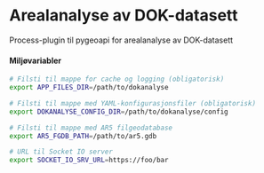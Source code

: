 # Arealanalyse av DOK-datasett
Process-plugin til pygeoapi for arealanalyse av DOK-datasett

#### Miljøvariabler
```bash
# Filsti til mappe for cache og logging (obligatorisk)
export APP_FILES_DIR=/path/to/dokanalyse

# Filsti til mappe med YAML-konfigurasjonsfiler (obligatorisk)
export DOKANALYSE_CONFIG_DIR=/path/to/dokanalyse/config

# Filsti til mappe med AR5 filgeodatabase
export AR5_FGDB_PATH=/path/to/ar5.gdb

# URL til Socket IO server
export SOCKET_IO_SRV_URL=https://foo/bar
```
